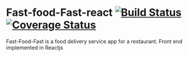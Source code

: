 # Fast-food-Fast-react [![Build Status](https://travis-ci.org/katunold/Fast-food-Fast-react.svg?branch=ch-setup-test-environment)](https://travis-ci.org/katunold/Fast-food-Fast-react) [![Coverage Status](https://coveralls.io/repos/github/katunold/Fast-food-Fast-react/badge.svg?branch=ch-restructure-code)](https://coveralls.io/github/katunold/Fast-food-Fast-react?branch=ch-restructure-code)
Fast-Food-Fast is a food delivery service app for a restaurant. Front end implemented in Reactjs
